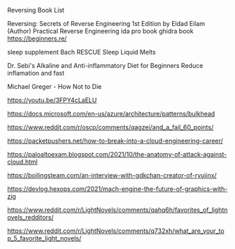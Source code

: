 Reversing Book List

Reversing: Secrets of Reverse Engineering 1st Edition by Eldad Eilam (Author)
Practical Reverse Engineering
ida pro book
ghidra book
https://beginners.re/


sleep supplement Bach RESCUE Sleep Liquid Melts

Dr. Sebi's Alkaline and Anti-inflammatory Diet for Beginners
 Reduce inflamation and fast

Michael Greger - How Not to Die

https://youtu.be/3FPY4cLaELU

https://docs.microsoft.com/en-us/azure/architecture/patterns/bulkhead

https://www.reddit.com/r/oscp/comments/qagzei/and_a_fail_60_points/

https://packetpushers.net/how-to-break-into-a-cloud-engineering-career/

https://paloaltoexam.blogspot.com/2021/10/the-anatomy-of-attack-against-cloud.html

https://boilingsteam.com/an-interview-with-gdkchan-creator-of-ryujinx/

https://devlog.hexops.com/2021/mach-engine-the-future-of-graphics-with-zig

https://www.reddit.com/r/LightNovels/comments/qahq6h/favorites_of_lightnovels_redditors/

https://www.reddit.com/r/LightNovels/comments/q732xh/what_are_your_top_5_favorite_light_novels/

